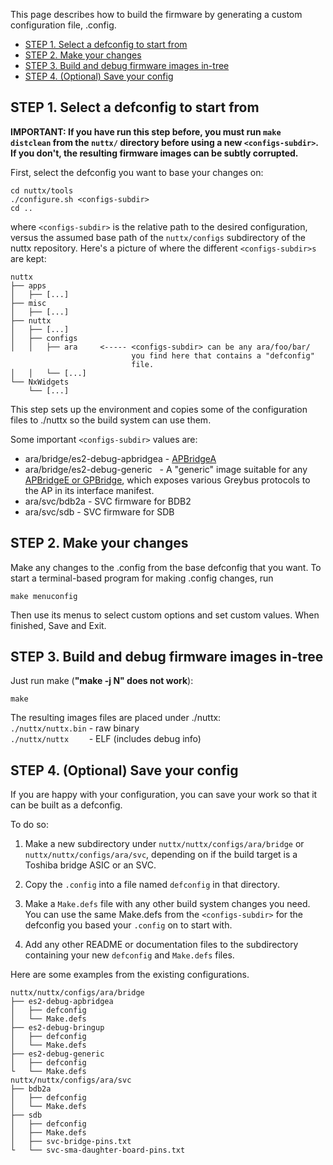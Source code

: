 This page describes how to build the firmware by generating a custom configuration file, .config.

- [STEP 1. Select a defconfig to start from](#step-1-select-a-defconfig-to-start-from)
- [STEP 2. Make your changes](#step-2-make-your-changes)
- [STEP 3. Build and debug firmware images in-tree](#step-3-build-and-debug-firmware-images-in-tree)
- [STEP 4. (Optional) Save your config](#step-4-optional-save-your-config)

## STEP 1. Select a defconfig to start from

**IMPORTANT: If you have run this step before, you must run `make distclean` from the `nuttx/` directory before using a new `<configs-subdir>`. If you don't, the resulting firmware images can be subtly corrupted.**

First, select the defconfig you want to base your changes on:

```
cd nuttx/tools
./configure.sh <configs-subdir>
cd ..
```

where `<configs-subdir>` is the relative path to the desired configuration, versus the assumed base 
path of the `nuttx/configs` subdirectory of the nuttx repository. Here's a picture of where the different `<configs-subdir>s` are kept: 

```
nuttx
├── apps
│   ├── [...]
├── misc
│   ├── [...]
├── nuttx
│   ├── [...]
│   ├── configs
│   │   ├── ara     <----- <configs-subdir> can be any ara/foo/bar/
                           you find here that contains a "defconfig"
                           file.
│   │   └── [...]
└── NxWidgets
    └── [...]
```

This step sets up the environment and copies some of the configuration files to ./nuttx so the build system can use them.

Some important `<configs-subdir>` values are:

- ara/bridge/es2-debug-apbridgea - [APBridgeA](Hardware-Overview#toshiba-bridge-asics)
- ara/bridge/es2-debug-generic   - A "generic" image suitable for any [APBridgeE or GPBridge](Hardware-Overview#toshiba-bridge-asics), which exposes various Greybus protocols to the AP in its interface manifest.
- ara/svc/bdb2a - SVC firmware for BDB2
- ara/svc/sdb - SVC firmware for SDB

## STEP 2. Make your changes

Make any changes to the .config from the base defconfig that you want. To start a terminal-based program for making .config changes, run

`make menuconfig`

Then use its menus to select custom options and set custom values. When finished, Save and Exit.

## STEP 3. Build and debug firmware images in-tree

Just run make (**"make -j N" does not work**):

```
make
```

The resulting images files are placed under ./nuttx:  
`./nuttx/nuttx.bin` - raw binary  
`./nuttx/nuttx    ` - ELF (includes debug info)

## STEP 4. (Optional) Save your config

If you are happy with your configuration, you can save your work so that it can be built as a defconfig.

To do so:

1. Make a new subdirectory under `nuttx/nuttx/configs/ara/bridge` or `nuttx/nuttx/configs/ara/svc`, depending on if the build target is a Toshiba bridge ASIC or an SVC.

2. Copy the `.config` into a file named `defconfig` in that directory.

3. Make a `Make.defs` file with any other build system changes you need. You can use the same Make.defs from the `<configs-subdir>` for the defconfig you based your `.config` on to start with.

4. Add any other README or documentation files to the subdirectory containing your new `defconfig` and `Make.defs` files.

Here are some examples from the existing configurations.

```
nuttx/nuttx/configs/ara/bridge
├── es2-debug-apbridgea
│   ├── defconfig
│   └── Make.defs
├── es2-debug-bringup
│   ├── defconfig
│   └── Make.defs
├── es2-debug-generic
│   ├── defconfig
└   └── Make.defs
nuttx/nuttx/configs/ara/svc
├── bdb2a
│   ├── defconfig
│   └── Make.defs
├── sdb
│   ├── defconfig
│   ├── Make.defs
│   ├── svc-bridge-pins.txt
└   └── svc-sma-daughter-board-pins.txt
```